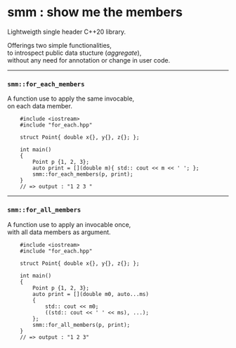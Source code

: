 # smm : show me the members

Lightweigth single header C++20 library.

Offerings two simple functionalities,  
to introspect public data stucture (*aggregate*),  
without any need for annotation or change in user code.

***

### `smm::for_each_members`     
A function use to apply the same invocable,  
on each data member.  

```
    #include <iostream>
    #include "for_each.hpp"
    
    struct Point{ double x{}, y{}, z{}; };
    
    int main()
    {
        Point p {1, 2, 3};
        auto print = [](double m){ std:: cout << m << ' '; };
        smm::for_each_members(p, print);
    }
    // => output : "1 2 3 "
```

***

###  `smm::for_all_members`     
A function use to apply an invocable once,  
with all data members as argument.  


```
    #include <iostream>
    #include "for_each.hpp"
    
    struct Point{ double x{}, y{}, z{}; };
    
    int main()
    {
        Point p {1, 2, 3};
        auto print = [](double m0, auto...ms)
        {
            std:: cout << m0;
            ((std:: cout << ' ' << ms), ...);
        };
        smm::for_all_members(p, print);
    }
    // => output : "1 2 3"
```
